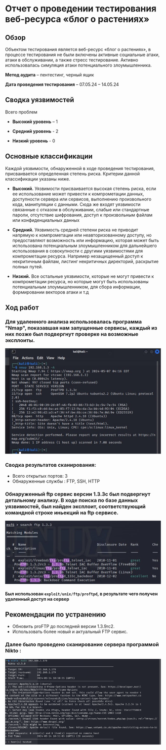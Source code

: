 # Отчет о проведении тестирования веб-ресурса «блог о растениях»

## Обзор
Объектом тестирования является веб-ресурс «блог о растениях», в процессе тестирования не были включены активные социальные атаки, атаки в обслуживании, а также стресс тестирование. Активно использовалась симуляция атаки потенциального злоумышленника.

**Метод аудита** – пентестинг, черный ящик

**Дата проведения тестирования** – 07.05.24 – 14.05.24
## **Сводка уязвимостей**
Всего проблем 

- **Высокий уровень** – 1

- **Средний уровень** - 2

- **Низкий уровень** - 0


## Основные классификации

Каждой уязвимости, обнаруженной в ходе проведения тестирования, присваивается определенная степень риска. Критерии данной классификации указаны ниже. 

- **Высокий.**
Уязвимости присваивается высокая степень риска, если ее использование может привести к компрометации данных, доступности сервера или сервисов, выполнению произвольного кода, манипуляции с данными. Сюда же входят уязвимости связанные с отказом в обслуживании, слабые или стандартные пароли, отсутствие шифрования, доступ к произвольным файлам или конфиденциальных данных

- **Средний.**
Уязвимость средней степени риска не приводит напрямую к компрометации или неавторизованному доступу, но предоставляют возможность или информацию, которая может быть использована потенциальным злоумышленником для дальнейшего использования в совокупности с другими уязвимостями для компрометации ресурса. Например незащищенный доступ к некритичным файлам, листинг некритичных директорий, раскрытие полных путей.

- **Низкий.**
Все остальные уязвимости, которые не могут привести к компрометации ресурса, но которые могут быть использованы потенциальным злоумышленником, для сбора информации, формировании векторов атаки и т.д





## Ход работ 
### Для удаленного анализа использовалась программа "Nmap", показавшая нам запущенные сервисы, каждый из них позже был подвергнут проверке на возможные эксплоиты.

![Результат анализа](https://github.com/Maksim1409/folder/blob/main/photos/1.jpg)

### Сводка результатов сканирования:
- Всего открытых портов: 3
- Обнаруженные службы : FTP, SSH, HTTP

### Обнаруженный ftp сервис версии 1.3.3c был подвергнут детальному анализу. В ходе поиска по базе данных уязвимостей, был найден эксплоит, соответствующий командной строке иньекций на ftp сервисе.
 
![Найденный эксплоит](https://github.com/Maksim1409/folder/blob/main/photos/2.jpg)









#### Был использован  ```exploit/unix/ftp/proftpd```, в результате чего получен удаленный доступ на сервер


## Рекомендации по устранению
- Обновить proFTP до последней версии 1.3.9rc2.
- Использовать более новый и актуальный FTP сервис.


### Далее было проведено сканирование сервера программой Nikto :

![Найденный эксплоит](https://github.com/Maksim1409/folder/blob/main/photos/3.png)



